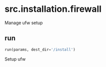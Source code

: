 <h1 id="src.installation.firewall">src.installation.firewall</h1>

Manage ufw setup
<h2 id="src.installation.firewall.run">run</h2>

```python
run(params, dest_dir='/install')
```
Setup ufw
